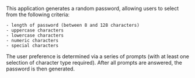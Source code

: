 This application generates a random password, allowing users to select from the following criteria: 

	- length of password (between 8 and 128 characters) 
	- uppercase characters
	- lowercase characters
	- numeric characters 
	- special characters 

The user preference is determined via a series of prompts (with at least one selection of character type required). After all prompts are answered, the password is then generated. 